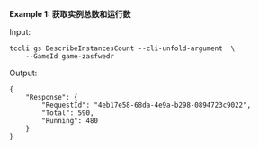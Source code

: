 **Example 1: 获取实例总数和运行数**



Input: 

```
tccli gs DescribeInstancesCount --cli-unfold-argument  \
    --GameId game-zasfwedr
```

Output: 
```
{
    "Response": {
        "RequestId": "4eb17e58-68da-4e9a-b298-0894723c9022",
        "Total": 590,
        "Running": 480
    }
}
```

